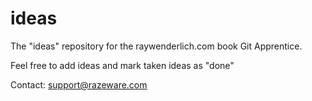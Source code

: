 # ideas
The "ideas" repository for the raywenderlich.com book Git Apprentice.

Feel free to add ideas and mark taken ideas as "done"

Contact: support@razeware.com
